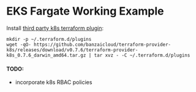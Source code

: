 # EKS Fargate Working Example

Install [third party k8s terraform plugin](https://github.com/banzaicloud/terraform-provider-k8s):
```
mkdir -p ~/.terraform.d/plugins
wget -qO- https://github.com/banzaicloud/terraform-provider-k8s/releases/download/v0.7.6/terraform-provider-k8s_0.7.6_darwin_amd64.tar.gz | tar xvz - -C ~/.terraform.d/plugins
```

#### TODO:
* incorporate k8s RBAC policies